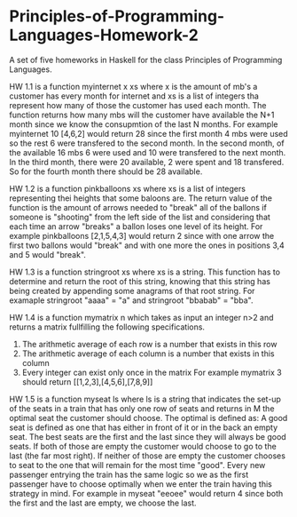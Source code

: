 # Principles-of-Programming-Languages-Homework-2
A set of five homeworks in Haskell for the class Principles of Programming Languages.

HW 1.1 is a function myinternet x xs where x is the amount of mb's a customer has every month for internet and xs is a list of integers
tha represent how many of those the customer has used each month. The function returns how many mbs will the customer have available
the N+1 month since we know the consupmtion of the last N months. For example myinternet 10 [4,6,2] would return 28 since the first month
4 mbs were used so the rest 6 were transfered to the second month. In the second month, of the available 16 mbs 6 were used and 10 were
transfered to the next month. In the third month, there were 20 available, 2 were spent and 18 transfered. So for the fourth month there
should be 28 available.

HW 1.2 is a function pinkballoons xs where xs is a list of integers representing thei heights that some baloons are. The return value
of the function is the amount of arrows needed to "break" all of the ballons if someone is "shooting" from the left side of the list
and considering that each time an arrow "breaks" a ballon loses one level of its height. For example
pinkballoons [2,1,5,4,3] would return 2 since with one arrow the first two ballons would "break" and with one more the ones in positions
3,4 and 5 would "break".

HW 1.3 is a function stringroot xs where xs is a string. This function has to determine and return the root of this string, knowing that this string
has being created by appending some anagrams of that root string. For examaple stringroot "aaaa" = "a" and stringroot "bbabab" = "bba".

HW 1.4 is a function mymatrix n which takes as input an integer n>2 and returns a matrix fullfilling the following specifications.
1) The arithmetic average of each row is a number that exists in this row
2) The arithmetic average of each column is a number that exists in this column
3) Every integer can exist only once in the matrix For example mymatrix 3 should return [[1,2,3],[4,5,6],[7,8,9]]

HW 1.5 is a function myseat ls where ls is a string that indicates the set-up of the seats in a train that has only one row of seats and
returns in M the optimal seat the customer should choose. The optimal is defined as: A good seat is defined as one that has either in
front of it or in the back an empty seat. The best seats are the first and the last since they will always be good seats. If both of
those are empty the customer would choose to go to the last (the far most right). If neither of those are empty the customer chooses
to seat to the one that will remain for the most time "good". Every new passenger entrying the train has the same logic so we as the
first passenger have to choose optimally when we enter the train having this strategy in mind. For example in myseat
"eeoee" would return 4 since both the first and the last are empty, we choose the last.

